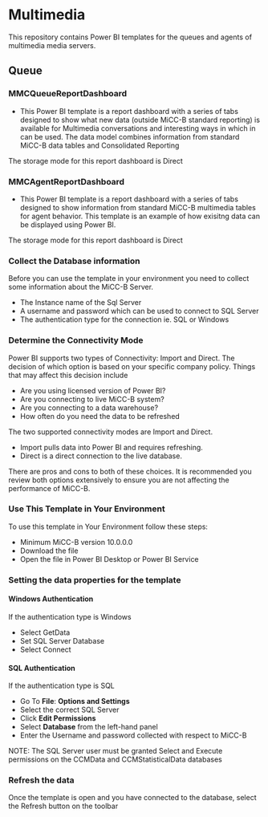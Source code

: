 # Multimedia
This repository contains Power BI templates for the queues and agents of multimedia media servers.


## Queue

### MMCQueueReportDashboard
* This Power BI template is a report dashboard with a series of tabs designed to show what new data (outside MiCC-B standard reporting) is available for Multimedia conversations and interesting ways in which in can be used. The data model combines information from standard MiCC-B data tables and Consolidated Reporting 

The storage mode for this report dashboard is Direct

### MMCAgentReportDashboard
* This Power BI template is a report dashboard with a series of tabs designed to show information from standard MiCC-B multimedia tables for agent behavior. This template is an example of how exisitng data can be displayed using Power BI.

The storage mode for this report dashboard is Direct

### Collect the Database information
Before you can use the template in your environment you need to collect some information about the MiCC-B Server.
* The Instance name of the Sql Server
* A username and password which can be used to connect to SQL Server
* The authentication type for the connection ie. SQL or Windows

### Determine the Connectivity Mode 
Power BI supports two types of Connectivity: Import and Direct. The decision of which option is based on your specific company policy.  Things that may affect this decision include
* Are you using licensed version of Power BI?
* Are you connecting to live MiCC-B system?
* Are you connecting to a data warehouse?
* How often do you need the data to be refreshed

The two supported connectivity modes are Import and Direct. 
* Import pulls data into Power BI and requires refreshing. 
* Direct is a direct connection to the live database. 

There are pros and cons to both of these choices. It is recommended you review both options extensively to ensure you are not affecting the performance of MiCC-B.


### Use This Template in Your Environment 
To use this template in Your Environment follow these steps:

* Minimum MiCC-B version 10.0.0.0
* Download the file
* Open the file in Power BI Desktop or Power BI Service

### Setting the data properties for the template

#### Windows Authentication

If the authentication type is Windows
* Select GetData
* Set SQL Server Database
* Select Connect

#### SQL Authentication

If the authentication type is SQL
* Go To **File**: **Options and Settings**
* Select the correct SQL Server 
* Click **Edit Permissions**
* Select **Database** from the left-hand panel
* Enter the Username and password collected with respect to MiCC-B

NOTE: The SQL Server user must be granted Select and Execute permissions on the CCMData and CCMStatisticalData databases

### Refresh the data
Once the template is open and you have connected to the database, select the Refresh button on the toolbar

